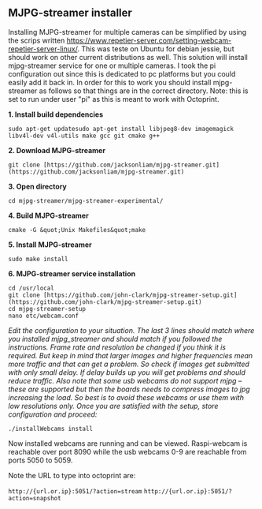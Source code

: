 ## MJPG-streamer installer

Installing MJPG-streamer for multiple cameras can be simplified by using the scrips written https://www.repetier-server.com/setting-webcam-repetier-server-linux/. This was teste on Ubuntu for debian jessie, but should work on other current distributions as well. This solution will install mjpg-streamer service for one or multiple cameras. I took the pi configuration out since this is dedicated to pc platforms but you could easily add it back in. In order for this to work you should install mjpg-streamer as follows so that things are in the correct directory. Note: this is set to run under user "pi" as this is meant to work with Octoprint.

**1. Install build dependencies**

`sudo apt-get updatesudo apt-get install libjpeg8-dev imagemagick libv4l-dev v4l-utils make gcc git cmake g++`

**2. Download MJPG-streamer**

`git clone [https://github.com/jacksonliam/mjpg-streamer.git](https://github.com/jacksonliam/mjpg-streamer.git)`

**3. Open directory**

`cd mjpg-streamer/mjpg-streamer-experimental/`

**4. Build MJPG-streamer**

`cmake -G &quot;Unix Makefiles&quot;make`

**5. Install MJPG-streamer**

`sudo make install`

**6. MJPG-streamer service installation**

```sudo su
cd /usr/local 
git clone [https://github.com/john-clark/mjpg-streamer-setup.git](https://github.com/john-clark/mjpg-streamer-setup.git)
cd mjpg-streamer-setup
nano etc/webcam.conf
```

_Edit the configuration to your situation. The last 3 lines should match where you installed mjpg\_streamer and should match if you followed the instructions. Frame rate and resolution be changed if you think it is required. But keep in mind that larger images and higher frequencies mean more traffic and that can get a problem. So check if images get submitted with only small delay. If delay builds up you will get problems and should reduce traffic. Also note that some usb webcams do not support mjpg – these are supported but then the boards needs to compress images to jpg increasing the load. So best is to avoid these webcams or use them with low resolutions only. Once you are satisfied with the setup, store configuration and proceed:_

```chmod 755 installWebcams
./installWebcams install
```

Now installed webcams are running and can be viewed. Raspi-webcam is reachable over port 8090 while the usb webcams 0-9 are reachable from ports 5050 to 5059.

Note the URL to type into octoprint are:

`http://{url.or.ip}:5051/?action=stream`
`http://{url.or.ip}:5051/?action=snapshot`

